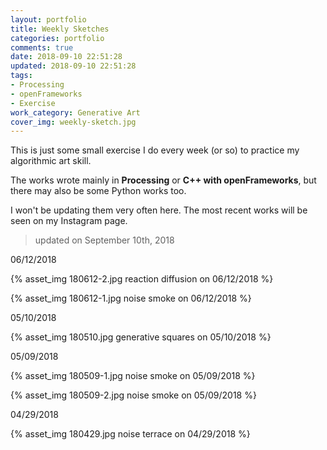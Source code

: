 ```yaml
---
layout: portfolio
title: Weekly Sketches
categories: portfolio
comments: true
date: 2018-09-10 22:51:28
updated: 2018-09-10 22:51:28
tags:
- Processing
- openFrameworks
- Exercise
work_category: Generative Art
cover_img: weekly-sketch.jpg
---
```


This is just some small exercise I do every week (or so) to practice my algorithmic art skill.

The works wrote mainly in **Processing** or **C++ with openFrameworks**, but there may also be some Python works too.

I won't be updating them very often here. The most recent works will be seen on my Instagram page.

> updated on September 10th, 2018


06/12/2018

{% asset_img 180612-2.jpg reaction diffusion on 06/12/2018 %}

{% asset_img 180612-1.jpg noise smoke on 06/12/2018 %}

05/10/2018

{% asset_img 180510.jpg generative squares on 05/10/2018 %}

05/09/2018

{% asset_img 180509-1.jpg noise smoke on 05/09/2018 %}

{% asset_img 180509-2.jpg noise smoke on 05/09/2018 %}

04/29/2018

{% asset_img 180429.jpg noise terrace on 04/29/2018 %}

